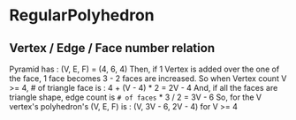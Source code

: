 # RegularPolyhedron

## Vertex / Edge / Face number relation
Pyramid has : (V, E, F) = (4, 6, 4)
Then, if 1 Vertex is added over the one of the face, 1 face becomes 3 - 2 faces are increased.
So when Vertex count V >= 4, # of triangle face is : 4 + (V - 4) * 2 = 2V - 4
And, if all the faces are triangle shape, edge count is `# of faces` * 3 / 2 = 3V - 6
So, for the V vertex's polyhedron's (V, E, F) is : (V, 3V - 6, 2V - 4) for V >= 4

